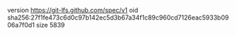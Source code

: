 version https://git-lfs.github.com/spec/v1
oid sha256:27f1fe473c6d0c97b142ec5d3b67a34f1c89c960cd7126eac5933b0906a7f0d1
size 5839
